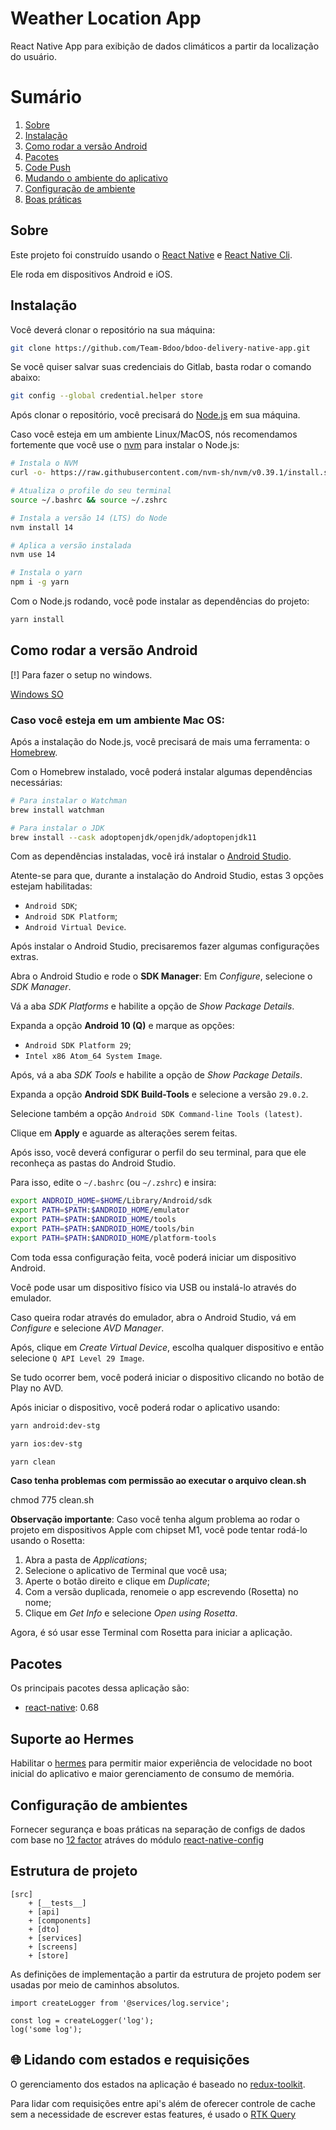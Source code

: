 # Weather Location App

React Native App para exibição de dados climáticos a partir da localização do usuário.

# Sumário

1. [Sobre](#sobre)
2. [Instalação](#instalação)
3. [Como rodar a versão Android](#como-rodar-a-versão-android)
4. [Pacotes](#pacotes)
5. [Code Push](#code-push)
6. [Mudando o ambiente do aplicativo](#mudando-o-ambiente-do-aplicativo)
7. [Configuração de ambiente](#configuração-de-ambiente)
8. [Boas práticas](#boas-práticas)

## Sobre

Este projeto foi construído usando o [React Native](https://reactnative.dev/) e [React Native Cli](https://github.com/react-native-community/cli).

Ele roda em dispositivos Android e iOS.

## Instalação

Você deverá clonar o repositório na sua máquina:

```bash
git clone https://github.com/Team-Bdoo/bdoo-delivery-native-app.git
```

Se você quiser salvar suas credenciais do Gitlab, basta rodar o comando abaixo:

```bash
git config --global credential.helper store
```

Após clonar o repositório, você precisará do [Node.js](https://nodejs.org/en/) em sua máquina.

Caso você esteja em um ambiente Linux/MacOS, nós recomendamos fortemente que você use o [nvm](https://github.com/nvm-sh/nvm) para instalar o Node.js:

```bash
# Instala o NVM
curl -o- https://raw.githubusercontent.com/nvm-sh/nvm/v0.39.1/install.sh | bash

# Atualiza o profile do seu terminal
source ~/.bashrc && source ~/.zshrc

# Instala a versão 14 (LTS) do Node
nvm install 14

# Aplica a versão instalada
nvm use 14

# Instala o yarn
npm i -g yarn
```

Com o Node.js rodando, você pode instalar as dependências do projeto:

```bash
yarn install
```

## Como rodar a versão Android

[!] Para fazer o setup no windows.

[Windows SO](https://reactnative.dev/docs/environment-setup)

### Caso você esteja em um ambiente Mac OS:

Após a instalação do Node.js, você precisará de mais uma ferramenta: o [Homebrew](https://brew.sh/).

Com o Homebrew instalado, você poderá instalar algumas dependências necessárias:

```bash
# Para instalar o Watchman
brew install watchman

# Para instalar o JDK
brew install --cask adoptopenjdk/openjdk/adoptopenjdk11
```

Com as dependências instaladas, você irá instalar o [Android Studio](https://developer.android.com/studio).

Atente-se para que, durante a instalação do Android Studio, estas 3 opções estejam habilitadas:

- `Android SDK`;
- `Android SDK Platform`;
- `Android Virtual Device`.

Após instalar o Android Studio, precisaremos fazer algumas configurações extras.

Abra o Android Studio e rode o **SDK Manager**: Em _Configure_, selecione o _SDK Manager_.

Vá a aba _SDK Platforms_ e habilite a opção de _Show Package Details_.

Expanda a opção **Android 10 (Q)** e marque as opções:

- `Android SDK Platform 29`;
- `Intel x86 Atom_64 System Image`.

Após, vá a aba _SDK Tools_ e habilite a opção de _Show Package Details_.

Expanda a opção **Android SDK Build-Tools** e selecione a versão `29.0.2`.

Selecione também a opção `Android SDK Command-line Tools (latest)`.

Clique em **Apply** e aguarde as alterações serem feitas.

Após isso, você deverá configurar o perfil do seu terminal, para que ele reconheça as pastas do Android Studio.

Para isso, edite o `~/.bashrc` (ou `~/.zshrc`) e insira:

```bash
export ANDROID_HOME=$HOME/Library/Android/sdk
export PATH=$PATH:$ANDROID_HOME/emulator
export PATH=$PATH:$ANDROID_HOME/tools
export PATH=$PATH:$ANDROID_HOME/tools/bin
export PATH=$PATH:$ANDROID_HOME/platform-tools
```

Com toda essa configuração feita, você poderá iniciar um dispositivo Android.

Você pode usar um dispositivo físico via USB ou instalá-lo através do emulador.

Caso queira rodar através do emulador, abra o Android Studio, vá em _Configure_ e selecione _AVD Manager_.

Após, clique em _Create Virtual Device_, escolha qualquer dispositivo e então selecione `Q API Level 29 Image`.

Se tudo ocorrer bem, você poderá iniciar o dispositivo clicando no botão de Play no AVD.

Após iniciar o dispositivo, você poderá rodar o aplicativo usando:

```bash
yarn android:dev-stg
```

```bash
yarn ios:dev-stg
```

```bash
yarn clean
```

**Caso tenha problemas com permissão ao executar o arquivo clean.sh**

chmod 775 clean.sh

**Observação importante**: Caso você tenha algum problema ao rodar o projeto em dispositivos Apple com chipset M1, você pode tentar rodá-lo usando o Rosetta:

1. Abra a pasta de _Applications_;
2. Selecione o aplicativo de Terminal que você usa;
3. Aperte o botão direito e clique em _Duplicate_;
4. Com a versão duplicada, renomeie o app escrevendo (Rosetta) no nome;
5. Clique em _Get Info_ e selecione _Open using Rosetta_.

Agora, é só usar esse Terminal com Rosetta para iniciar a aplicação.

## Pacotes

Os principais pacotes dessa aplicação são:

- [react-native](https://reactnative.dev/docs/0.68/getting-started): 0.68

## Suporte ao Hermes

Habilitar o [hermes](https://reactnative.dev/docs/0.68/hermes) para permitir maior experiência de velocidade no boot inicial do aplicativo e maior gerenciamento de consumo de memória.

## Configuração de ambientes

Fornecer segurança e boas práticas na separação de configs de dados com base no [12 factor](https://12factor.net/config) atráves do módulo [react-native-config](https://github.com/luggit/react-native-config)

## Estrutura de projeto

```
[src]
    + [__tests__]
    + [api]
    + [components]
    + [dto]
    + [services]
    + [screens]
    + [store]
```

As definições de implementação a partir da estrutura de projeto podem ser usadas por meio de caminhos absolutos.

```
import createLogger from '@services/log.service';

const log = createLogger('log');
log('some log');
```

## 🌐 Lidando com estados e requisições

O gerenciamento dos estados na aplicação é baseado no [redux-toolkit](https://redux-toolkit.js.org/).

Para lidar com requisições entre api's além de oferecer controle de cache sem a necessidade de escrever estas features, é usado o [RTK Query](https://redux-toolkit.js.org/rtk-query/overview)
